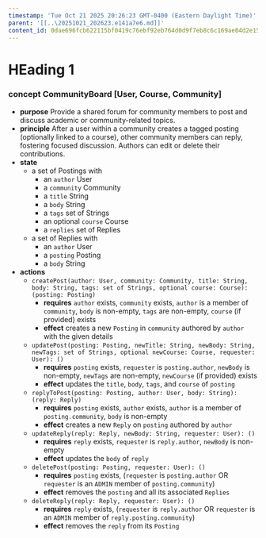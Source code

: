 ```yaml
---
timestamp: 'Tue Oct 21 2025 20:26:23 GMT-0400 (Eastern Daylight Time)'
parent: '[[..\20251021_202623.e141a7e6.md]]'
content_id: 0dae696fcb622115bf0419c76ebf92eb764d0d9f7eb8c6c169ae04d2e15fde7d
---
```


# HEading 1

### concept CommunityBoard \[User, Course, Community]

* **purpose**
  Provide a shared forum for community members to post and discuss academic or community-related topics.
* **principle**
  After a user within a community creates a tagged posting (optionally linked to a course), other community members can reply, fostering focused discussion. Authors can edit or delete their contributions.
* **state**
  * a set of Postings with
    * an `author` User
    * a `community` Community
    * a `title` String
    * a `body` String
    * a `tags` set of Strings
    * an optional `course` Course
    * a `replies` set of Replies
  * a set of Replies with
    * an `author` User
    * a `posting` Posting
    * a `body` String
* **actions**
  * `createPost(author: User, community: Community, title: String, body: String, tags: set of Strings, optional course: Course): (posting: Posting)`
    * **requires** `author` exists, `community` exists, `author` is a member of `community`, `body` is non-empty, `tags` are non-empty, `course` (if provided) exists
    * **effect** creates a new `Posting` in `community` authored by `author` with the given details
  * `updatePost(posting: Posting, newTitle: String, newBody: String, newTags: set of Strings, optional newCourse: Course, requester: User): ()`
    * **requires** `posting` exists, `requester` is `posting.author`, `newBody` is non-empty, `newTags` are non-empty, `newCourse` (if provided) exists
    * **effect** updates the `title`, `body`, `tags`, and `course` of `posting`
  * `replyToPost(posting: Posting, author: User, body: String): (reply: Reply)`
    * **requires** `posting` exists, `author` exists, `author` is a member of `posting.community`, `body` is non-empty
    * **effect** creates a new `Reply` on `posting` authored by `author`
  * `updateReply(reply: Reply, newBody: String, requester: User): ()`
    * **requires** `reply` exists, `requester` is `reply.author`, `newBody` is non-empty
    * **effect** updates the `body` of `reply`
  * `deletePost(posting: Posting, requester: User): ()`
    * **requires** `posting` exists, (`requester` is `posting.author` OR `requester` is an `ADMIN` member of `posting.community`)
    * **effect** removes the `posting` and all its associated `Replies`
  * `deleteReply(reply: Reply, requester: User): ()`
    * **requires** `reply` exists, (`requester` is `reply.author` OR `requester` is an `ADMIN` member of `reply.posting.community`)
    * **effect** removes the `reply` from its `Posting`
